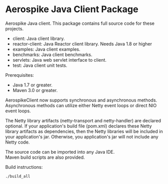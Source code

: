 Aerospike Java Client Package
=============================

Aerospike Java client.  This package contains full source code for these projects.

* client:           Java client library.
* reactor-client:   Java Reactor client library. Needs Java 1.8 or 
higher
* examples:         Java client examples.
* benchmarks:       Java client benchmarks.
* servlets:         Java web servlet interface to client.
* test:             Java client unit tests.

Prerequisites:

* Java 1.7 or greater.
* Maven 3.0 or greater.

AerospikeClient now supports synchronous and asynchronous methods. Asynchronous 
methods can utilize either Netty event loops or direct NIO event loops.

The Netty library artifacts (netty-transport and netty-handler) are declared optional.
If your application's build file (pom.xml) declares these Netty library artifacts as 
dependencies, then the Netty libraries will be included in your application's jar.
Otherwise, you application's jar will not include any Netty code.

The source code can be imported into any Java IDE.  
Maven build scripts are also provided.

Build instructions:

    ./build_all
